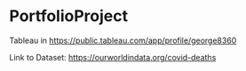 # PortfolioProject

Tableau in https://public.tableau.com/app/profile/george8360

Link to Dataset: https://ourworldindata.org/covid-deaths
